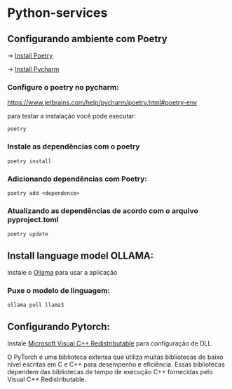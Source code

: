 # Python-services
## Configurando ambiente com Poetry
-> [Install Poetry](https://python-poetry.org/docs/#installing-with-the-official-installer)

-> [Install Pycharm](https://www.jetbrains.com/pt-br/pycharm/)

### Configure o poetry no pycharm:
https://www.jetbrains.com/help/pycharm/poetry.html#poetry-env

para testar a instalação você pode executar:
````shell
poetry
````

### Instale as dependências com o poetry
```shell
poetry install
```

### Adicionando dependências com Poetry:
````
poetry add <dependence>
````

### Atualizando as dependências de acordo com o arquivo pyproject.toml
````shell
poetry update
````

## Install language model OLLAMA:
Instale o [Ollama](https://ollama.com/) para usar a aplicação 

### Puxe o modelo de linguagem:
```shell
ollama pull llama3
```

## Configurando Pytorch:

Instale [Microsoft Visual C++ Redistributable](aka.ms/vs/16/release/vc_redist.x64.exe) para configuração de DLL.

O PyTorch é uma biblioteca extensa que utiliza muitas bibliotecas de baixo nível escritas em C e C++ para desempenho e 
eficiência. Essas bibliotecas dependem das bibliotecas de tempo de execução C++ fornecidas pelo Visual C++ Redistributable.